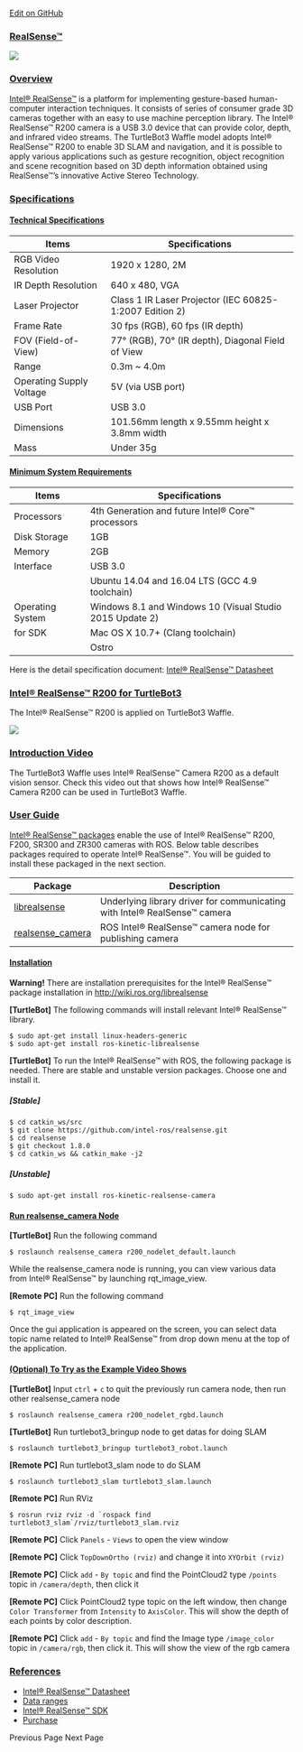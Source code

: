 
[Edit on GitHub](https://github.com/ROBOTIS-GIT/emanual/blob/master/docs/en/platform/turtlebot3/more_info/appendix_realsense.md "https://github.com/ROBOTIS-GIT/emanual/blob/master/docs/en/platform/turtlebot3/more_info/appendix_realsense.md") 

### [RealSense™](#appendix-realsense "#appendix-realsense")

![](/assets/images/platform/turtlebot3/appendix_realsense/realsense_r200.png)

### [Overview](#overview "#overview")

[Intel® RealSense™](https://click.intel.com/realsense.html "https://click.intel.com/realsense.html") is a platform for implementing gesture-based human-computer interaction techniques. It consists of series of consumer grade 3D cameras together with an easy to use machine perception library. The Intel® RealSense™ R200 camera is a USB 3.0 device that can provide color, depth, and infrared video streams. The TurtleBot3 Waffle model adopts Intel® RealSense™ R200 to enable 3D SLAM and navigation, and it is possible to apply various applications such as gesture recognition, object recognition and scene recognition based on 3D depth information obtained using RealSense™’s innovative Active Stereo Technology.

### [Specifications](#specifications "#specifications")

#### [Technical Specifications](#technical-specifications "#technical-specifications")

| Items | Specifications |
| --- | --- |
| RGB Video Resolution | 1920 x 1280, 2M |
| IR Depth Resolution | 640 x 480, VGA |
| Laser Projector | Class 1 IR Laser Projector (IEC 60825-1:2007 Edition 2) |
| Frame Rate | 30 fps (RGB), 60 fps (IR depth) |
| FOV (Field-of-View) | 77° (RGB), 70° (IR depth), Diagonal Field of View |
| Range | 0.3m ~ 4.0m |
| Operating Supply Voltage | 5V (via USB port) |
| USB Port | USB 3.0 |
| Dimensions | 101.56mm length x 9.55mm height x 3.8mm width |
| Mass | Under 35g |

#### [Minimum System Requirements](#minimum-system-requirements "#minimum-system-requirements")

| Items | Specifications |
| --- | --- |
| Processors | 4th Generation and future Intel® Core™ processors |
| Disk Storage | 1GB |
| Memory | 2GB |
| Interface | USB 3.0 |
|  | Ubuntu 14.04 and 16.04 LTS (GCC 4.9 toolchain) |
| Operating System | Windows 8.1 and Windows 10 (Visual Studio 2015 Update 2) |
| for SDK | Mac OS X 10.7+ (Clang toolchain) |
|  | Ostro |

Here is the detail specification document: [Intel® RealSense™ Datasheet](https://software.intel.com/sites/default/files/managed/d7/a9/realsense-camera-r200-product-datasheet.pdf "https://software.intel.com/sites/default/files/managed/d7/a9/realsense-camera-r200-product-datasheet.pdf")

### [Intel® RealSense™ R200 for TurtleBot3](#intel-realsense-r200-for-turtlebot3 "#intel-realsense-r200-for-turtlebot3")

The Intel® RealSense™ R200 is applied on TurtleBot3 Waffle.

![](/assets/images/platform/turtlebot3/hardware_setup/turtlebot3_models.png)

### [Introduction Video](#introduction-video "#introduction-video")

The TurtleBot3 Waffle uses Intel® RealSense™ Camera R200 as a default vision sensor. Check this video out that shows how Intel® RealSense™ Camera R200 can be used in TurtleBot3 Waffle.

### [User Guide](#user-guide "#user-guide")

[Intel® RealSense™ packages](http://wiki.ros.org/RealSense "http://wiki.ros.org/RealSense") enable the use of Intel® RealSense™ R200, F200, SR300 and ZR300 cameras with ROS. Below table describes packages required to operate Intel® RealSense™. You will be guided to install these packaged in the next section.

| Package | Description |
| --- | --- |
| [librealsense](http://wiki.ros.org/librealsense "http://wiki.ros.org/librealsense") | Underlying library driver for communicating with Intel® RealSense™ camera |
| [realsense\_camera](http://wiki.ros.org/realsense_camera "http://wiki.ros.org/realsense_camera") | ROS Intel® RealSense™ camera node for publishing camera |

#### [Installation](#installation "#installation")

**Warning!** There are installation prerequisites for the Intel® RealSense™ package installation in http://wiki.ros.org/librealsense

**[TurtleBot]** The following commands will install relevant Intel® RealSense™ library.

```
$ sudo apt-get install linux-headers-generic
$ sudo apt-get install ros-kinetic-librealsense

```

**[TurtleBot]** To run the Intel® RealSense™ with ROS, the following package is needed. There are stable and unstable version packages. Choose one and install it.

##### [Stable]

```
$ cd catkin_ws/src
$ git clone https://github.com/intel-ros/realsense.git
$ cd realsense
$ git checkout 1.8.0
$ cd catkin_ws && catkin_make -j2

```

##### [Unstable]

```
$ sudo apt-get install ros-kinetic-realsense-camera

```

#### [Run realsense\_camera Node](#run-realsense_camera-node "#run-realsense_camera-node")

**[TurtleBot]** Run the following command

```
$ roslaunch realsense_camera r200_nodelet_default.launch

```

While the realsense\_camera node is running, you can view various data from Intel® RealSense™ by launching rqt\_image\_view.

**[Remote PC]** Run the following command

```
$ rqt_image_view

```

Once the gui application is appeared on the screen, you can select data topic name related to Intel® RealSense™ from drop down menu at the top of the application.

#### [(Optional) To Try as the Example Video Shows](#optional-to-try-as-the-example-video-shows "#optional-to-try-as-the-example-video-shows")

**[TurtleBot]** Input `ctrl` + `c` to quit the previously run camera node, then run other realsense\_camera node

```
$ roslaunch realsense_camera r200_nodelet_rgbd.launch

```

**[TurtleBot]** Run turtlebot3\_bringup node to get datas for doing SLAM

```
$ roslaunch turtlebot3_bringup turtlebot3_robot.launch

```

**[Remote PC]** Run turtlebot3\_slam node to do SLAM

```
$ roslaunch turtlebot3_slam turtlebot3_slam.launch

```

**[Remote PC]** Run RViz

```
$ rosrun rviz rviz -d `rospack find turtlebot3_slam`/rviz/turtlebot3_slam.rviz

```

**[Remote PC]** Click `Panels` - `Views` to open the view window

**[Remote PC]** Click `TopDownOrtho (rviz)` and change it into `XYOrbit (rviz)`

**[Remote PC]** Click `add` - `By topic` and find the PointCloud2 type `/points` topic in `/camera/depth`, then click it

**[Remote PC]** Click PointCloud2 type topic on the left window, then change `Color Transformer` from `Intensity` to `AxisColor`. This will show the depth of each points by color description.

**[Remote PC]** Click `add` - `By topic` and find the Image type `/image_color` topic in `/camera/rgb`, then click it. This will show the view of the rgb camera

### [References](#references "#references")

* [Intel® RealSense™ Datasheet](https://software.intel.com/sites/default/files/managed/d7/a9/realsense-camera-r200-product-datasheet.pdf "https://software.intel.com/sites/default/files/managed/d7/a9/realsense-camera-r200-product-datasheet.pdf")
* [Data ranges](https://software.intel.com/en-us/articles/intel-realsense-data-ranges "https://software.intel.com/en-us/articles/intel-realsense-data-ranges")
* [Intel® RealSense™ SDK](https://software.intel.com/en-us/intel-realsense-sdk "https://software.intel.com/en-us/intel-realsense-sdk")
* [Purchase](https://click.intel.com/realsense.html "https://click.intel.com/realsense.html")

 Previous Page
Next Page 
